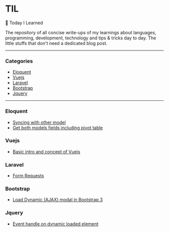 # TIL
:pencil: Today I Learned

The repository of all concise write-ups of my learnings about languages, programming, development, technology and tips & tricks day to day. The little stuffs that don't need a dedicated blog post. 

---

### Categories
* [Eloquent](#eloquent)
* [Vuejs](#vuejs)
* [Laravel](#laravel)
* [Bootstrap](#bootstrap)
* [Jquery](#jquery)

---

### Eloquent

- [Syncing with other model](eloquent/syncing-with-other-model.md)
- [Get both models fields including pivot table](eloquent/get-both-models-fields.md)

### Vuejs

- [Basic intro and concept of Vuejs](vuejs/basic-intro-concept-vuejs.md)

### Laravel
- [Form Requests](laravel/requests.md)

### Bootstrap
- [Load Dynamic (AJAX) modal in Bootstrap 3](bootstrap/load-dynamic-modal-bootstrap.md)

### Jquery
- [Event handle on dynamic loaded element](jquery/event-handle-dynamic-loaded-element.md)

